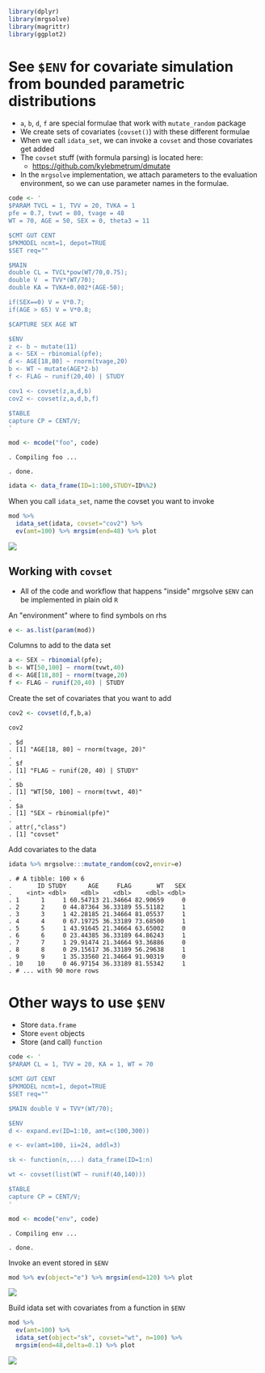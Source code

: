 ``` r
library(dplyr)
library(mrgsolve)
library(magrittr)
library(ggplot2)
```

See `$ENV` for covariate simulation from bounded parametric distributions
=========================================================================

-   `a`, `b`, `d`, `f` are special formulae that work with `mutate_random` package
-   We create sets of covariates (`covset()`) with these different formulae
-   When we call `idata_set`, we can invoke a `covset` and those covariates get added
-   The `covset` stuff (with formula parsing) is located here:
    -   <https://github.com/kylebmetrum/dmutate>
-   In the `mrgsolve` implementation, we attach parameters to the evaluation environment, so we can use parameter names in the formulae.

``` r
code <- '
$PARAM TVCL = 1, TVV = 20, TVKA = 1
pfe = 0.7, tvwt = 80, tvage = 48
WT = 70, AGE = 50, SEX = 0, theta3 = 11

$CMT GUT CENT
$PKMODEL ncmt=1, depot=TRUE
$SET req=""

$MAIN
double CL = TVCL*pow(WT/70,0.75);
double V  = TVV*(WT/70);
double KA = TVKA+0.002*(AGE-50);

if(SEX==0) V = V*0.7;
if(AGE > 65) V = V*0.8;

$CAPTURE SEX AGE WT

$ENV
z <- b ~ mutate(11)
a <- SEX ~ rbinomial(pfe);
d <- AGE[18,80] ~ rnorm(tvage,20)
b <- WT ~ mutate(AGE*2-b)
f <- FLAG ~ runif(20,40) | STUDY

cov1 <- covset(z,a,d,b)
cov2 <- covset(z,a,d,b,f)

$TABLE
capture CP = CENT/V;
'
```

``` r
mod <- mcode("foo", code)
```

    . Compiling foo ...

    . done.

``` r
idata <- data_frame(ID=1:100,STUDY=ID%%2)
```

When you call `idata_set`, name the covset you want to invoke

``` r
mod %>% 
  idata_set(idata, covset="cov2") %>% 
  ev(amt=100) %>% mrgsim(end=48) %>% plot
```

![](img/covset-unnamed-chunk-6-1.png)

Working with `covset`
---------------------

-   All of the code and workflow that happens "inside" mrgsolve `$ENV` can be implemented in plain old `R`

An "environment" where to find symbols on rhs

``` r
e <- as.list(param(mod))
```

Columns to add to the data set

``` r
a <- SEX ~ rbinomial(pfe);
b <- WT[50,100] ~ rnorm(tvwt,40)
d <- AGE[18,80] ~ rnorm(tvage,20)
f <- FLAG ~ runif(20,40) | STUDY
```

Create the set of covariates that you want to add

``` r
cov2 <- covset(d,f,b,a)
```

``` r
cov2
```

    . $d
    . [1] "AGE[18, 80] ~ rnorm(tvage, 20)"
    . 
    . $f
    . [1] "FLAG ~ runif(20, 40) | STUDY"
    . 
    . $b
    . [1] "WT[50, 100] ~ rnorm(tvwt, 40)"
    . 
    . $a
    . [1] "SEX ~ rbinomial(pfe)"
    . 
    . attr(,"class")
    . [1] "covset"

Add covariates to the data

``` r
idata %>% mrgsolve:::mutate_random(cov2,envir=e)
```

    . # A tibble: 100 × 6
    .       ID STUDY      AGE     FLAG       WT   SEX
    .    <int> <dbl>    <dbl>    <dbl>    <dbl> <dbl>
    . 1      1     1 60.54713 21.34664 82.90659     0
    . 2      2     0 44.87364 36.33189 55.51182     1
    . 3      3     1 42.28185 21.34664 81.05537     1
    . 4      4     0 67.19725 36.33189 73.68500     1
    . 5      5     1 43.91645 21.34664 63.65002     0
    . 6      6     0 23.44385 36.33189 64.86243     1
    . 7      7     1 29.91474 21.34664 93.36886     0
    . 8      8     0 29.15617 36.33189 56.29638     1
    . 9      9     1 35.33560 21.34664 91.90319     0
    . 10    10     0 46.97154 36.33189 81.55342     1
    . # ... with 90 more rows

Other ways to use `$ENV`
========================

-   Store `data.frame`
-   Store `event` objects
-   Store (and call) `function`

``` r
code <- '
$PARAM CL = 1, TVV = 20, KA = 1, WT = 70

$CMT GUT CENT
$PKMODEL ncmt=1, depot=TRUE
$SET req=""

$MAIN double V = TVV*(WT/70);

$ENV
d <- expand.ev(ID=1:10, amt=c(100,300))

e <- ev(amt=100, ii=24, addl=3)

sk <- function(n,...) data_frame(ID=1:n)

wt <- covset(list(WT ~ runif(40,140)))

$TABLE
capture CP = CENT/V;
'
```

``` r
mod <- mcode("env", code)
```

    . Compiling env ...

    . done.

Invoke an event stored in `$ENV`

``` r
mod %>% ev(object="e") %>% mrgsim(end=120) %>% plot
```

![](img/covset-unnamed-chunk-14-1.png)

Build idata set with covariates from a function in `$ENV`

``` r
mod %>% 
  ev(amt=100) %>% 
  idata_set(object="sk", covset="wt", n=100) %>% 
  mrgsim(end=48,delta=0.1) %>% plot
```

![](img/covset-unnamed-chunk-15-1.png)

